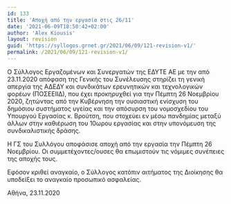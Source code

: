 ```yaml
---
id: 133
title: 'Αποχή από την εργασία στις 26/11'
date: '2021-06-09T18:50:42+02:00'
author: 'Alex Kiousis'
layout: revision
guid: 'https://syllogos.grnet.gr/2021/06/09/121-revision-v1/'
permalink: /2021/06/09/121-revision-v1/
---
```


Ο Σύλλογος Εργαζομένων και Συνεργατών της ΕΔΥΤΕ ΑΕ με την από 23.11.2020 απόφαση της Γενικής του Συνέλευσης στηρίζει τη γενική απεργία της ΑΔΕΔΥ και συνδικάτων ερευνητικών και τεχνολογικών φορέων (ΠΟΣΕΕΙΙΔ), που έχει προκηρυχθεί για την Πέμπτη 26 Νοεμβρίου 2020, ζητώντας από την Κυβέρνηση την ουσιαστική ενίσχυση του δημόσιου συστήματος υγείας και την απόσυρση του νομοσχεδίου του Υπουργού Εργασίας κ. Βρούτση, που στοχεύει εν μέσω πανδημίας μεταξύ άλλων στην καθιέρωση του 10ωρου εργασίας και στην υπονόμευση της συνδικαλιστικής δράσης.

Η ΓΣ του Συλλόγου αποφάσισε αποχή από την εργασία την Πέμπτη 26 Νοεμβρίου. Οι συμμετέχοντες/ουσες θα επωμιστούν τις νόμιμες συνέπειες της αποχής τους.

Εφόσον κριθεί αναγκαίο, ο Σύλλογος κατόπιν αιτήματος της Διοίκησης θα υποδείξει το αναγκαίο προσωπικό ασφαλείας.

Αθήνα, 23.11.2020